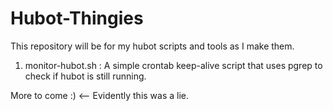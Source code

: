 Hubot-Thingies
==============
This repository will be for my hubot scripts and tools as I make them.

1. monitor-hubot.sh : A simple crontab keep-alive script that uses pgrep to check if hubot is still running.

More to come :) <-- Evidently this was a lie.
